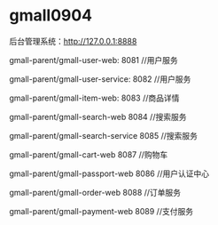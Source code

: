 # gmall0904

后台管理系统：http://127.0.0.1:8888

gmall-parent/gmall-user-web:      8081  //用户服务

gmall-parent/gmall-user-service:  8082  //用户服务

gmall-parent/gmall-item-web:      8083  //商品详情

gmall-parent/gmall-search-web     8084  //搜索服务

gmall-parent/gmall-search-service 8085  //搜索服务

gmall-parent/gmall-cart-web       8087  //购物车

gmall-parent/gmall-passport-web   8086  //用户认证中心

gmall-parent/gmall-order-web      8088  //订单服务

gmall-parent/gmall-payment-web    8089  //支付服务
